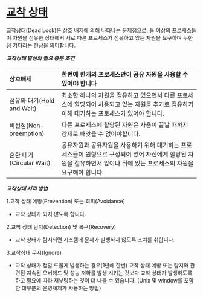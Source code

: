 # <u>교착 상태</u>

교착상태(Dead Lock)은 상호 배제에 의해 나타나는 문제점으로, 둘 이상의 프로세스들이 자원을 점유한 상태에서 서로 다른 프로세스가 점유하고 있는 자원을 요구하며 무한정 기다리는 현상을 의미합니다.

***교착상태 발생의 필요 충분 조건***

| 상호배제 | 한번에 한개의 프로세스만이 공유 자원을 사용할 수 있어야 합니다 |
|:-----|:------------------------------------|
| 점유와 대기(Hold and Wait)|최소한 하나의 자원을 점유하고 있으면서 다른 프로세스에 할당되어 사용되고 있는 자원을 추가로 점유하기 이해 대기하는 프로세스가 있어야 합니다. |
|비선점(Non-preemption)|다른 프로세스에 할당된 자원은 사용이 끝날 때까지 강제로 빼앗을 수 없어야합니다. |
|순환 대기(Circular Wait)|공유자원과 공유자원을 사용하기 위해 대기하는 프로세스들이 원형으로 구성되어 있어 자신에게 할당된 자원을 점유하면서 앞이나 뒤에 있는 프로세스의 자원을 요구해야 합니다. |

***교착상태 처리 방법***

1.교착 상태 예방(Prevention) 또는 회피(Avoidance)

* 교착 상태가 되지 않도록 합니다.

2.교착 상태 탐지(Detection) 및 복구(Recovery)

* 교착 상태가 탐지되면 시스템에 문제가 발생하지 않도록 조치를 취합니다.

3.교착상태 무시(Ignore)

* 교착 상태가 정말 드물게 발생하는 경우(1년에 한번) 교착 상태 예방 또는 탐지와 관련된 지속된 오버헤드 및 성능 저하를 발생 시키는 것보다 교착 상태가 발생하도록 하고 필요에 따라 재부팅하는 것이 더 나을 수
  있습니다.
  (Unix 및 window를 포함한 대부분의 운영체제가 사용하는 방법)